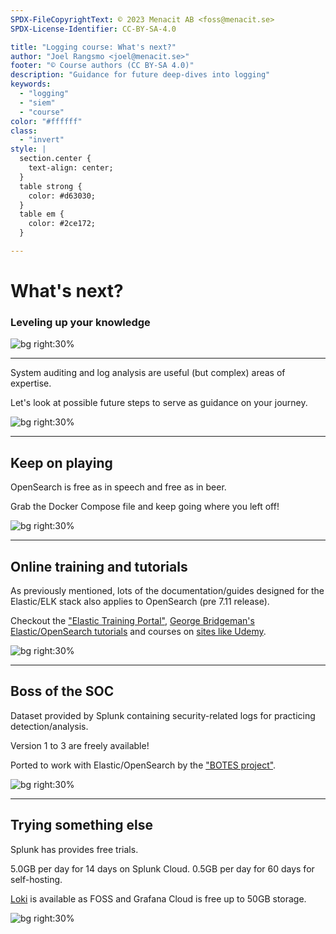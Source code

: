 ```yaml
---
SPDX-FileCopyrightText: © 2023 Menacit AB <foss@menacit.se>
SPDX-License-Identifier: CC-BY-SA-4.0

title: "Logging course: What's next?"
author: "Joel Rangsmo <joel@menacit.se>"
footer: "© Course authors (CC BY-SA 4.0)"
description: "Guidance for future deep-dives into logging"
keywords:
  - "logging"
  - "siem"
  - "course"
color: "#ffffff"
class:
  - "invert"
style: |
  section.center {
    text-align: center;
  }
  table strong {
    color: #d63030;
  }
  table em {
    color: #2ce172;
  }

---
```

<!-- _footer: "%ATTRIBUTION_PREFIX% Austin Design (CC BY-SA 2.0)" -->
# What's next?
### Leveling up your knowledge

![bg right:30%](images/37-neon_crystals.jpg)

---
<!-- _footer: "%ATTRIBUTION_PREFIX% Austin Design (CC BY-SA 2.0)" -->
System auditing and log analysis are
useful (but complex) areas of expertise.  

Let's look at possible future steps
to serve as guidance on your journey.

![bg right:30%](images/37-neon_crystals.jpg)

---
<!-- _footer: "%ATTRIBUTION_PREFIX% Miguel Discart (CC BY-SA 2.0)" -->
## Keep on playing
OpenSearch is free as in speech
and free as in beer.  

Grab the Docker Compose file and
keep going where you left off!

![bg right:30%](images/37-led_triangles.jpg)

---
<!-- _footer: "%ATTRIBUTION_PREFIX% Paris Buttfield-Addison (CC BY 2.0)" -->
## Online training and tutorials
As previously mentioned, lots of the
documentation/guides designed for the
Elastic/ELK stack also applies to
OpenSearch (pre 7.11 release).  

Checkout the ["Elastic Training Portal"](https://www.elastic.co/training),
[George Bridgeman's Elastic/OpenSearch tutorials](https://www.youtube.com/@GeorgeBridgemanData)
and courses on [sites like Udemy](https://www.udemy.com/topic/elasticsearch/).

![bg right:30%](images/37-telescope.jpg)

---
<!-- _footer: "%ATTRIBUTION_PREFIX% Edenpictures (CC BY 2.0)" -->
## Boss of the SOC
Dataset provided by Splunk containing
security-related logs for practicing
detection/analysis.  
  
Version 1 to 3 are freely available!

Ported to work with Elastic/OpenSearch
by the ["BOTES project"](https://botes.gitbook.io/botes-dataset/botes-elastic-bots-version).

![bg right:30%](images/37-abstract_building.jpg)

---
<!-- _footer: "%ATTRIBUTION_PREFIX% Bret Bernhoft (CC0 1.0)" -->
## Trying something else
Splunk has provides free trials.  

5.0GB per day for 14 days on Splunk Cloud.
0.5GB per day for 60 days for self-hosting.  

[Loki](https://grafana.com/oss/loki/) is available as FOSS
and Grafana Cloud is free up to 50GB storage.

![bg right:30%](images/37-cyberpunk_city.jpg)
